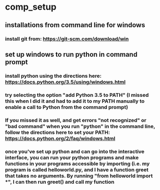 # comp_setup
## installations from command line for windows
### install git from: https://git-scm.com/download/win

## set up windows to run python in command prompt
### install python using the directions here: https://docs.python.org/3.5/using/windows.html 
  ### try selecting the option "add Python 3.5 to PATH" (I missed this when I did it and had to add it to my PATH manually to enable a call to Python from the command prompt)
  ### If you missed it as well, and get errors "not recognized" or "bad command" when you run "python" in the command line, follow the directions here to set your PATH: https://docs.python.org/2/faq/windows.html
### once you've set up python and can go into the interactive interface, you can run your python programs and make functions in your programs accessible by importing (i.e. my program is called helloworld.py, and I have a function greet that takes no arguments. By running "from helloworld import *", I can then run greet() and call my function
